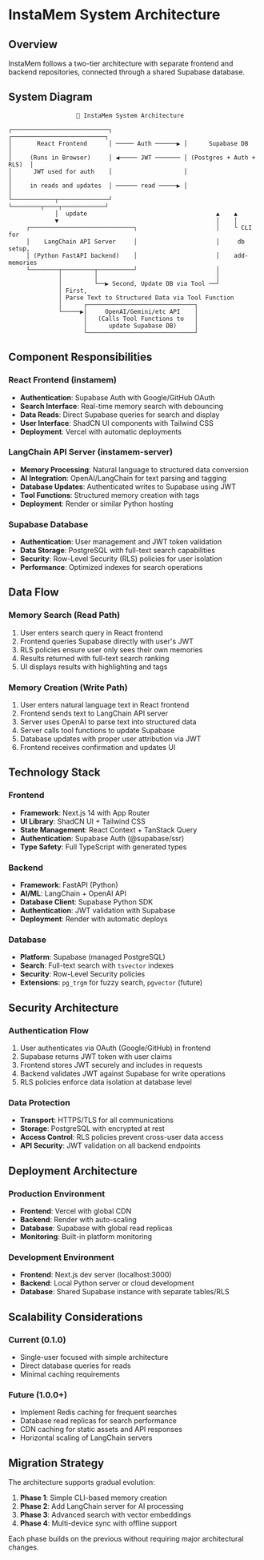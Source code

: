 # InstaMem System Architecture

## Overview

InstaMem follows a two-tier architecture with separate frontend and backend repositories, connected through a shared Supabase database.

## System Diagram

```
                   🧠 InstaMem System Architecture

┌───────────────────────────┐                    ┌──────────────────────────┐
│       React Frontend      │ ───── Auth ──────▶ │      Supabase DB         │
│     (Runs in Browser)     │ ◀───── JWT ─────── │ (Postgres + Auth + RLS)  │
│      JWT used for auth    │                    │                          │
│     in reads and updates  │ ────── read ─────▶ │                          │
└────────────┬──────────────┘                    └────────┬────┬────────────┘
             │  update                                    ▲    ▲
             ▼                                            │    │
     ┌─────────────────────────────┐                      │    └ CLI for
     │    LangChain API Server     │                      │     db setup,
     │ (Python FastAPI backend)    │                      │    add-memories
     └────────┬─────────┬──────────┘                      │
              │         │                                 │
              │         └──▶ Second, Update DB via Tool ──┘
              │ First,
              │ Parse Text to Structured Data via Tool Function
              │      ┌──────────────────────────────┐
              └─────▶│     OpenAI/Gemini/etc API    │
                     │   (Calls Tool Functions to   │
                     │      update Supabase DB)     │
                     └──────────────────────────────┘
```

## Component Responsibilities

### React Frontend (instamem)

-   **Authentication**: Supabase Auth with Google/GitHub OAuth
-   **Search Interface**: Real-time memory search with debouncing
-   **Data Reads**: Direct Supabase queries for search and display
-   **User Interface**: ShadCN UI components with Tailwind CSS
-   **Deployment**: Vercel with automatic deployments

### LangChain API Server (instamem-server)

-   **Memory Processing**: Natural language to structured data conversion
-   **AI Integration**: OpenAI/LangChain for text parsing and tagging
-   **Database Updates**: Authenticated writes to Supabase using JWT
-   **Tool Functions**: Structured memory creation with tags
-   **Deployment**: Render or similar Python hosting

### Supabase Database

-   **Authentication**: User management and JWT token validation
-   **Data Storage**: PostgreSQL with full-text search capabilities
-   **Security**: Row-Level Security (RLS) policies for user isolation
-   **Performance**: Optimized indexes for search operations

## Data Flow

### Memory Search (Read Path)

1. User enters search query in React frontend
2. Frontend queries Supabase directly with user's JWT
3. RLS policies ensure user only sees their own memories
4. Results returned with full-text search ranking
5. UI displays results with highlighting and tags

### Memory Creation (Write Path)

1. User enters natural language text in React frontend
2. Frontend sends text to LangChain API server
3. Server uses OpenAI to parse text into structured data
4. Server calls tool functions to update Supabase
5. Database updates with proper user attribution via JWT
6. Frontend receives confirmation and updates UI

## Technology Stack

### Frontend

-   **Framework**: Next.js 14 with App Router
-   **UI Library**: ShadCN UI + Tailwind CSS
-   **State Management**: React Context + TanStack Query
-   **Authentication**: Supabase Auth (@supabase/ssr)
-   **Type Safety**: Full TypeScript with generated types

### Backend

-   **Framework**: FastAPI (Python)
-   **AI/ML**: LangChain + OpenAI API
-   **Database Client**: Supabase Python SDK
-   **Authentication**: JWT validation with Supabase
-   **Deployment**: Render with automatic deploys

### Database

-   **Platform**: Supabase (managed PostgreSQL)
-   **Search**: Full-text search with `tsvector` indexes
-   **Security**: Row-Level Security policies
-   **Extensions**: `pg_trgm` for fuzzy search, `pgvector` (future)

## Security Architecture

### Authentication Flow

1. User authenticates via OAuth (Google/GitHub) in frontend
2. Supabase returns JWT token with user claims
3. Frontend stores JWT securely and includes in requests
4. Backend validates JWT against Supabase for write operations
5. RLS policies enforce data isolation at database level

### Data Protection

-   **Transport**: HTTPS/TLS for all communications
-   **Storage**: PostgreSQL with encrypted at rest
-   **Access Control**: RLS policies prevent cross-user data access
-   **API Security**: JWT validation on all backend endpoints

## Deployment Architecture

### Production Environment

-   **Frontend**: Vercel with global CDN
-   **Backend**: Render with auto-scaling
-   **Database**: Supabase with global read replicas
-   **Monitoring**: Built-in platform monitoring

### Development Environment

-   **Frontend**: Next.js dev server (localhost:3000)
-   **Backend**: Local Python server or cloud development
-   **Database**: Shared Supabase instance with separate tables/RLS

## Scalability Considerations

### Current (0.1.0)

-   Single-user focused with simple architecture
-   Direct database queries for reads
-   Minimal caching requirements

### Future (1.0.0+)

-   Implement Redis caching for frequent searches
-   Database read replicas for search performance
-   CDN caching for static assets and API responses
-   Horizontal scaling of LangChain servers

## Migration Strategy

The architecture supports gradual evolution:

1. **Phase 1**: Simple CLI-based memory creation
2. **Phase 2**: Add LangChain server for AI processing
3. **Phase 3**: Advanced search with vector embeddings
4. **Phase 4**: Multi-device sync with offline support

Each phase builds on the previous without requiring major architectural changes.
